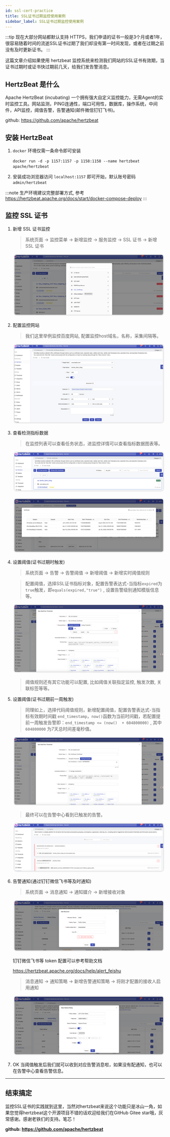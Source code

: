 ```yaml
---
id: ssl-cert-practice
title: SSL证书过期监控使用案例
sidebar_label: SSL证书过期监控使用案例
---
```


:::tip
现在大部分网站都默认支持 HTTPS，我们申请的证书一般是3个月或者1年，很容易随着时间的流逝SSL证书过期了我们却没有第一时间发现，或者在过期之前没有及时更新证书。
:::

这篇文章介绍如果使用 hertzbeat 监控系统来检测我们网站的SSL证书有效期，当证书过期时或证书快过期前几天，给我们发告警消息。

## HertzBeat 是什么

Apache HertzBeat (incubating) 一个拥有强大自定义监控能力，无需Agent的实时监控工具。网站监测，PING连通性，端口可用性，数据库，操作系统，中间件，API监控，阈值告警，告警通知(邮件微信钉钉飞书)。

github: <https://github.com/apache/hertzbeat>

## 安装 HertzBeat

1. `docker` 环境仅需一条命令即可安装

   `docker run -d -p 1157:1157 -p 1158:1158 --name hertzbeat apache/hertzbeat`

2. 安装成功浏览器访问 `localhost:1157` 即可开始，默认账号密码 `admin/hertzbeat`

:::note
生产环境建议完整部署方式, 参考 https://hertzbeat.apache.org/docs/start/docker-compose-deploy
:::

## 监控 SSL 证书

1. 新增 SSL 证书监控

   > 系统页面 -> 监控菜单 -> 新增监控 -> 服务监控 -> SSL 证书 -> 新增 SSL 证书

   ![HertzBeat](/img/docs/start/ssl_1.png)

2. 配置监控网站

   > 我们这里举例监控百度网站, 配置监控host域名，名称，采集间隔等。

   ![HertzBeat](/img/docs/start/ssl_2.png)

3. 查看检测指标数据

   > 在监控列表可以查看任务状态，进监控详情可以查看指标数据图表等。

   ![HertzBeat](/img/docs/start/ssl_3.png)

   ![HertzBeat](/img/docs/start/ssl_4.png)

4. 设置阈值(证书过期时触发)

   > 系统页面 -> 告警 -> 告警阈值 -> 新增阈值 -> 新增实时阈值规则

   > 配置阈值，选择SSL证书指标对象，配置告警表达式-当指标`expired`为`true`触发，即`equals(expired,"true")` , 设置告警级别通知模版信息等。

   ![HertzBeat](/img/docs/start/ssl_5.png)

   > 阈值规则还有其它功能可以配置, 比如阈值关联指定监控, 触发次数, 关联标签等等。

5. 设置阈值(证书过期前一周触发)

   > 同理如上，选择代码阈值规则，新增配置阈值，配置告警表达式-当指标有效期时间戳 `end_timestamp`，`now()`函数为当前时间戳，若配置提前一周触发告警即：`end_timestamp <= (now()  + 604800000)` , 其中 `604800000` 为7天总时间差毫秒值。

   ![HertzBeat](/img/docs/start/ssl_6.png)

   > 最终可以在告警中心看到已触发的告警。

   ![HertzBeat](/img/docs/start/ssl_7.png)

6. 告警通知(通过钉钉微信飞书等及时通知)

   > 系统页面 -> 消息通知 -> 通知媒介 -> 新增接收对象

   ![HertzBeat](/img/docs/start/notice_receiver_1.png)

   钉钉微信飞书等 token 配置可以参考帮助文档

   <https://hertzbeat.apache.org/docs/help/alert_feishu>

   > 消息通知 -> 通知策略 -> 新增告警通知策略 -> 将刚才配置的接收人启用通知

   ![HertzBeat](/img/docs/start/notice_policy_1.png)

7. OK 当阈值触发后我们就可以收到对应告警消息啦，如果没有配通知，也可以在告警中心查看告警信息。

----  

## 结束搞定

监控SSL证书的实践就到这里，当然对hertzbeat来说这个功能只是冰山一角，如果您觉得hertzbeat这个开源项目不错的话欢迎给我们在GitHub Gitee star哦，灰常感谢。感谢老铁们的支持。笔芯！

**github: <https://github.com/apache/hertzbeat>**
